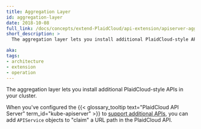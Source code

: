 ```yaml
---
title: Aggregation Layer
id: aggregation-layer
date: 2018-10-08
full_link: /docs/concepts/extend-PlaidCloud/api-extension/apiserver-aggregation/
short_description: >
  The aggregation layer lets you install additional PlaidCloud-style APIs in your cluster.

aka: 
tags:
- architecture
- extension
- operation
---
```

 The aggregation layer lets you install additional PlaidCloud-style APIs in your cluster.

<!--more-->

When you've configured the {{< glossary_tooltip text="PlaidCloud API Server" term_id="kube-apiserver" >}} to [support additional APIs](/docs/tasks/extend-PlaidCloud/configure-aggregation-layer/), you can add `APIService` objects to "claim" a URL path in the PlaidCloud API.
